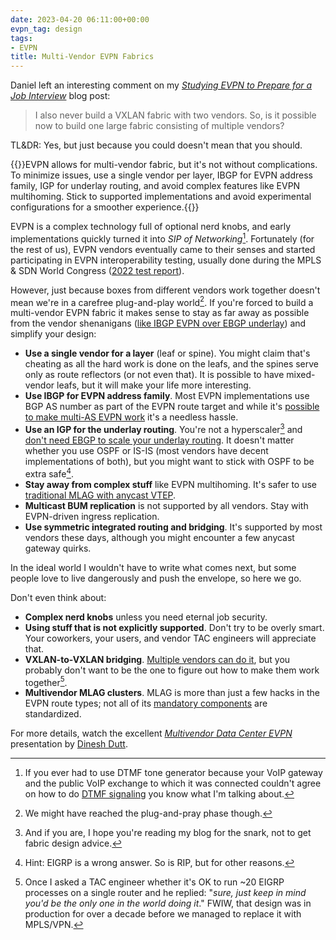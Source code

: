 ```yaml
---
date: 2023-04-20 06:11:00+00:00
evpn_tag: design
tags:
- EVPN
title: Multi-Vendor EVPN Fabrics
---
```

Daniel left an interesting comment on my _[Studying EVPN to Prepare for a Job Interview](https://blog.ipspace.net/2023/03/evpn-job-interview.html)_ blog post:

> I also never build a VXLAN fabric with two vendors. So, is it possible now to build one large fabric consisting of multiple vendors?

TL&DR: Yes, but just because you could doesn't mean that you should.
<!--more-->
{{<tldr model="ChatGPT GPT-4">}}EVPN allows for multi-vendor fabric, but it's not without complications. To minimize issues, use a single vendor per layer, IBGP for EVPN address family, IGP for underlay routing, and avoid complex features like EVPN multihoming. Stick to supported implementations and avoid experimental configurations for a smoother experience.{{</tldr>}}

EVPN is a complex technology full of optional nerd knobs, and early implementations quickly turned it into _SIP of Networking_[^SN]. Fortunately (for the rest of us), EVPN vendors eventually came to their senses and started participating in EVPN interoperability testing, usually done during the MPLS & SDN World Congress ([2022 test report](https://eantc.de/fileadmin/eantc/downloads/events/2022/EANTC-InteropTest2022-TestReport.pdf)).

However, just because boxes from different vendors work together doesn't mean we're in a carefree plug-and-play world[^PP]. If you're forced to build a multi-vendor EVPN fabric it makes sense to stay as far away as possible from the vendor shenanigans ([like IBGP EVPN over EBGP underlay](https://www.ipspace.net/Data_Center_BGP/BGP_in_EVPN-Based_Data_Center_Fabrics)) and simplify your design:

* **Use a single vendor for a layer** (leaf or spine). You might claim that's cheating as all the hard work is done on the leafs, and the spines serve only as route reflectors (or not even that). It is possible to have mixed-vendor leafs, but it will make your life more interesting.
* **Use IBGP for EVPN address family**. Most EVPN implementations use BGP AS number as part of the EVPN route target and while it's [possible to make multi-AS EVPN work](https://www.ipspace.net/Data_Center_BGP/EVPN_Route_Target_Considerations) it's a needless hassle.
* **Use an IGP for the underlay routing**. You're not a hyperscaler[^HS] and [don't need EBGP to scale your underlay routing](https://blog.ipspace.net/2020/02/the-evpnbgp-saga-continues.html). It doesn't matter whether you use OSPF or IS-IS (most vendors have decent implementations of both), but you might want to stick with OSPF to be extra safe[^EI].
* **Stay away from complex stuff** like EVPN multihoming. It's safer to use [traditional MLAG with anycast VTEP](https://blog.ipspace.net/2022/09/mlag-deep-dive-vxlan-fabric.html).
* **Multicast BUM replication** is not supported by all vendors. Stay with EVPN-driven ingress replication.
* **Use symmetric integrated routing and bridging**. It's supported by most vendors these days, although you might encounter a few anycast gateway quirks.

In the ideal world I wouldn't have to write what comes next, but some people love to live dangerously and push the envelope, so here we go.

Don't even think about:

* **Complex nerd knobs** unless you need eternal job security.
* **Using stuff that is not explicitly supported**. Don't try to be overly smart. Your coworkers, your users, and vendor TAC engineers will appreciate that.
* **VXLAN-to-VXLAN bridging**. [Multiple vendors can do it](https://blog.ipspace.net/2022/06/vxlan-bridging-dci.html), but you probably don't want to be the one to figure out how to make them work together[^FTW].
* **Multivendor MLAG clusters**. MLAG is more than just a few hacks in the EVPN route types; not all of its [mandatory components](https://blog.ipspace.net/2022/06/mlag-deep-dive-overview.html) are standardized.

For more details, watch the excellent *[Multivendor Data Center EVPN](https://my.ipspace.net/bin/list?id=EVPN#MULTIVENDOR)* presentation by [Dinesh Dutt](https://www.ipspace.net/Author:Dinesh_Dutt).

[^SN]: If you ever had to use DTMF tone generator because your VoIP gateway and the public VoIP exchange to which it was connected couldn't agree on how to do [DTMF signaling](https://www.voip-info.org/sip-dtmf-signalling/) you know what I'm talking about.

[^HS]: And if you are, I hope you're reading my blog for the snark, not to get fabric design advice.

[^PP]: We might have reached the plug-and-pray phase though.

[^EI]: Hint: EIGRP is a wrong answer. So is RIP, but for other reasons.

[^FTW]: Once I asked a TAC engineer whether it's OK to run ~20 EIGRP processes on a single router and he replied: "_sure, just keep in mind you'd be the only one in the world doing it_." FWIW, that design was in production for over a decade before we managed to replace it with MPLS/VPN.